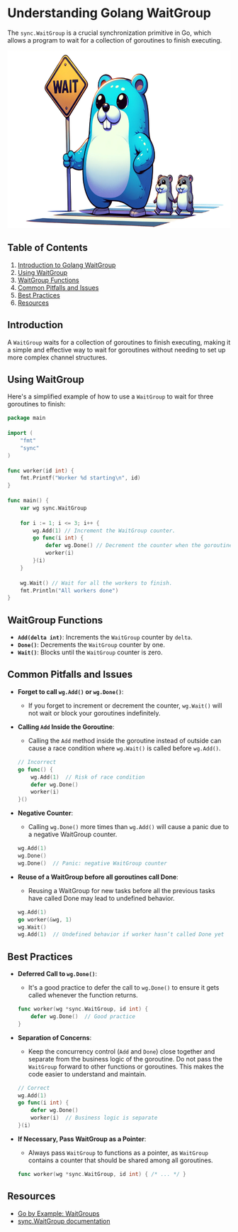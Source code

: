 # Understanding Golang WaitGroup

The `sync.WaitGroup` is a crucial synchronization primitive in Go, which allows a program to wait for a collection of
goroutines to finish executing.

<img src="../../../../docs/images/gopher_wait.png" alt="drawing" height="400"/>

## Table of Contents

1. [Introduction to Golang WaitGroup](#introduction)
2. [Using WaitGroup](#using-waitgroup)
3. [WaitGroup Functions](#waitgroup-functions)
4. [Common Pitfalls and Issues](#common-pitfalls-and-issues)
5. [Best Practices](#best-practices)
6. [Resources](#resources)

## Introduction

A `WaitGroup` waits for a collection of goroutines to finish executing, making it a simple and effective way to wait for
goroutines without needing to set up more complex channel structures.

## Using WaitGroup

Here's a simplified example of how to use a `WaitGroup` to wait for three goroutines to finish:

```go
package main

import (
	"fmt"
	"sync"
)

func worker(id int) {
	fmt.Printf("Worker %d starting\n", id)
}

func main() {
	var wg sync.WaitGroup

	for i := 1; i <= 3; i++ {
		wg.Add(1) // Increment the WaitGroup counter.
		go func(i int) {
			defer wg.Done() // Decrement the counter when the goroutine completes.
			worker(i)
		}(i)
	}

	wg.Wait() // Wait for all the workers to finish.
	fmt.Println("All workers done")
}
```

## WaitGroup Functions

- **`Add(delta int)`**: Increments the `WaitGroup` counter by `delta`.
- **`Done()`**: Decrements the `WaitGroup` counter by one.
- **`Wait()`**: Blocks until the `WaitGroup` counter is zero.


## Common Pitfalls and Issues

- **Forget to call `wg.Add()` or `wg.Done()`**:
    - If you forget to increment or decrement the counter, `wg.Wait()` will not wait or block your goroutines
      indefinitely.


- **Calling `Add` Inside the Goroutine**:
    - Calling the `Add` method inside the goroutine instead of outside can cause a race condition where `wg.Wait()` is
      called before `wg.Add()`.

    ```go
    // Incorrect
    go func() {
        wg.Add(1)  // Risk of race condition
        defer wg.Done()
        worker(i)
    }()
    ```

- **Negative Counter**:
    - Calling `wg.Done()` more times than `wg.Add()` will cause a panic due to a negative WaitGroup counter.
    ```go
    wg.Add(1)
    wg.Done()
    wg.Done()  // Panic: negative WaitGroup counter
    ```

- **Reuse of a WaitGroup before all goroutines call Done**:
    - Reusing a WaitGroup for new tasks before all the previous tasks have called Done may lead to undefined behavior.
    ```go
    wg.Add(1)
    go worker(&wg, 1)
    wg.Wait()
    wg.Add(1)  // Undefined behavior if worker hasn’t called Done yet
    ```

## Best Practices

- **Deferred Call to `wg.Done()`**:
    - It's a good practice to defer the call to `wg.Done()` to ensure it gets called whenever the function returns.
    ```go
    func worker(wg *sync.WaitGroup, id int) {
        defer wg.Done()  // Good practice
    }
    ```

- **Separation of Concerns**:
    - Keep the concurrency control (`Add` and `Done`) close together and separate from the business logic of the
      goroutine. Do not pass the `WaitGroup` forward to other functions or goroutines. This makes the code easier to
      understand and maintain.

    ```go
    // Correct
    wg.Add(1)
    go func(i int) {
        defer wg.Done()
        worker(i)  // Business logic is separate
    }(i)
    ```

- **If Necessary, Pass WaitGroup as a Pointer**:
    - Always pass `WaitGroup` to functions as a pointer, as `WaitGroup` contains a counter that should be shared among
      all goroutines.
    ```go
    func worker(wg *sync.WaitGroup, id int) { /* ... */ }
    ```

## Resources

- [Go by Example: WaitGroups](https://gobyexample.com/waitgroups)
- [sync.WaitGroup documentation](https://pkg.go.dev/sync#WaitGroup)